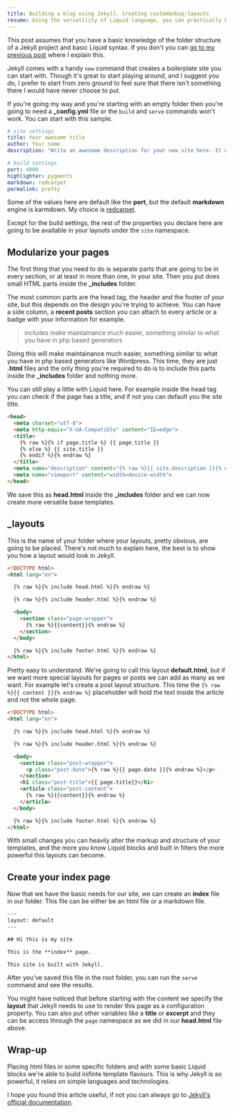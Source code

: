 ```yaml
---
title: Building a blog using Jekyll. Creating custom&nbsp;layouts
resume: Using the versatility of Liquid language, you can practically build any layout you want in Jekyll. Here's a quick explanation on how to do it.
---
```


This post assumes that you have a basic knowledge of the folder structure of a Jekyll project and basic Liquid syntax. If you don't you can <a href="/2015/07/building-blog-jekyll-installation-setup/">go to my previous post</a> where I explain this.

Jekyll comes with a handy `new` command that creates a boilerplate site you can start with. Though it's great to start playing around, and I suggest you do, I prefer to start from zero ground to feel sure that there isn't something there I would have never choose to put.

If you're going my way and you're starting with an empty folder then you're going to need a **_config.yml** file or the `build` and `serve` commands won't work. You can start with this sample.

```yaml
# site settings
title: Your awesome title
author: Your name
description: "Write an awesome description for your new site here. It will appear in your document head meta (for Google search results) and in your feed.xml site description."

# build settings
port: 4000
highlighter: pygments
markdown: redcarpet
permalink: pretty
```

Some of the values here are default like the **port**, but the default **markdown** engine is karmdown. My choice is <a href="https://github.com/vmg/redcarpet" target="_blank">redcarpet</a>.

Except for the build settings, the rest of the properties you declare here are going to be available in your layouts under the `site` namespace.

## Modularize your pages

The first thing that you need to do is separate parts that are going to be in every section, or at least in more than one, in your site. Then you put does small HTML parts inside the **_includes** folder.

The most common parts are the head tag, the header and the footer of your site, but this depends on the design you're trying to achieve. You can have a side column, a **recent posts** section you can attach to every article or a badge with your information for example.

> includes make maintainance much easier, something similar to what you have in php based&nbsp;generators

Doing this will make maintainance much easier, something similar to what you have in php based generators like Wordpress. This time, they are just **.html** files and the only thing you're required to do is to include this parts inside the **_includes** folder and nothing more.

You can still play a little with Liquid here. For example inside the head tag you can check if the page has a title, and if not you can default you the site title.

```html
<head>
  <meta charset="utf-8">
  <meta http-equiv="X-UA-Compatible" content="IE=edge">
  <title>
    {% raw %}{% if page.title %} {{ page.title }}
    {% else %} {{ site.title }}
    {% endif %}{% endraw %}
  </title>
  <meta name="description" content="{% raw %}{{ site.description }}{% endraw %}">
  <meta name="viewport" content="width=device-width">
</head>
```

We save this as **head.html** inside the **_includes** folder and we can now create more versatile base templates.


## _layouts

This is the name of your folder where your layouts, pretty obvious, are going to be placed. There's not much to explain here, the best is to show you how a layout would look in Jekyll.

```html
<!DOCTYPE html>
<html lang="en">

  {% raw %}{% include head.html %}{% endraw %}

  {% raw %}{% include header.html %}{% endraw %}

  <body>
    <section class="page-wrapper">
      {% raw %}{{content}}{% endraw %}
    </section>
  </body>

  {% raw %}{% include footer.html %}{% endraw %}
</html>
```

Pretty easy to understand. We're going to call this layout **default.html**, but if we want more special layouts for pages or posts we can add as many as we want. For example let's create a post layout structure. This time the `{% raw %}{{ content }}{% endraw %}` placeholder will hold the text inside the article and not the whole page.

```html
<!DOCTYPE html>
<html lang="en">

  {% raw %}{% include head.html %}{% endraw %}

  {% raw %}{% include header.html %}{% endraw %}

  <body>
    <section class="post-wrapper">
      <p class="post-date">{% raw %}{{ page.date }}{% endraw %}</p>
    </section>
    <h1 class="post-title">{{ page.title}}</h1>
    <article class="post-content">
      {% raw %}{{content}}{% endraw %}
    </article>
  </body>

  {% raw %}{% include footer.html %}{% endraw %}
</html>
```

With small changes you can heavily alter the markup and structure of your templates, and the more you know Liquid blocks and built in filters the more powerful this layouts can become.


## Create your index page

Now that we have the basic needs for our site, we can create an **index** file in our folder. This file can be either be an html file or a markdown file.

```html
---
layout: default
---

## Hi this is my site

This is the **index** page.

This site is built with Jekyll.
```

After you've saved this file in the root folder, you can run the `serve` command and see the results.

You might have noticed that before starting with the content we specify the **layout** that Jekyll needs to use to render this page as a configuration property. You can also put other variables like a **title** or **excerpt** and they can be access through the `page` namespace as we did in our **head.html** file above.


## Wrap-up

Placing html files in some specific folders and with some basic Liquid blocks we're able to build inifinte template flavours. This is why Jekyll is so powerful, it relies on simple languages and technologies.

I hope you found this article useful, if not you can always go to <a href="http://jekyllrb.com/docs/frontmatter/">Jekyll's official documentation</a>.
